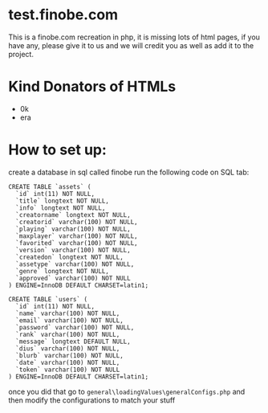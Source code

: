 # test.finobe.com
This is a finobe.com recreation in php,
it is missing lots of html pages, if you have any,
please give it to us and we will credit you as well
as add it to the project.
# Kind Donators of HTMLs
- 0k
- era
# How to set up:
create a database in sql called finobe
run the following code on SQL tab:
```
CREATE TABLE `assets` (
  `id` int(11) NOT NULL,
  `title` longtext NOT NULL,
  `info` longtext NOT NULL,
  `creatorname` longtext NOT NULL,
  `creatorid` varchar(100) NOT NULL,
  `playing` varchar(100) NOT NULL,
  `maxplayer` varchar(100) NOT NULL,
  `favorited` varchar(100) NOT NULL,
  `version` varchar(100) NOT NULL,
  `createdon` longtext NOT NULL,
  `assetype` varchar(100) NOT NULL,
  `genre` longtext NOT NULL,
  `approved` varchar(100) NOT NULL
) ENGINE=InnoDB DEFAULT CHARSET=latin1;

CREATE TABLE `users` (
  `id` int(11) NOT NULL,
  `name` varchar(100) NOT NULL,
  `email` varchar(100) NOT NULL,
  `password` varchar(100) NOT NULL,
  `rank` varchar(100) NOT NULL,
  `message` longtext DEFAULT NULL,
  `dius` varchar(100) NOT NULL,
  `blurb` varchar(100) NOT NULL,
  `date` varchar(100) NOT NULL,
  `token` varchar(100) NOT NULL
) ENGINE=InnoDB DEFAULT CHARSET=latin1;
```
once you did that
go to ```general\loadingValues\generalConfigs.php```
and then modify the configurations to match your stuff
